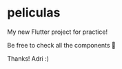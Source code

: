 # peliculas

My new Flutter project for practice!

Be free to check all the components 💙

Thanks! Adri :)

